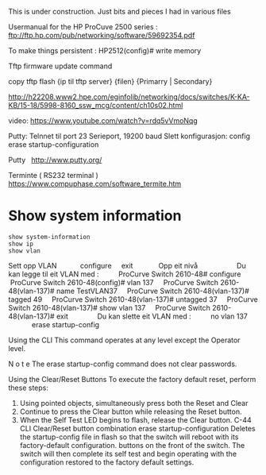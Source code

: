This is under construction. Just bits and pieces I had in various files

Usermanual for the HP ProCuve 2500 series : ftp://ftp.hp.com/pub/networking/software/59692354.pdf


To make things persistent : HP2512(config)# write memory



Tftp firmware update command

copy tftp flash {ip til tftp server} {filen} {Primarry | Secondary}

http://h22208.www2.hpe.com/eginfolib/networking/docs/switches/K-KA-KB/15-18/5998-8160_ssw_mcg/content/ch10s02.html

video:
https://www.youtube.com/watch?v=rdq5vVmoNqg





Putty:
Telnnet til port 23
Serieport, 19200 baud
Slett konfigurasjon:
   config
   erase startup-configuration





Putty
  http://www.putty.org/

Terminte ( RS232 terminal )
  https://www.compuphase.com/software_termite.htm
 



# Show system information
```
show system-information
show ip
show vlan
```

Sett opp VLAN   
    
    configure
    exit             Opp eit nivå
    
    
    
    Du kan legge til eit VLAN med :
    
    ProCurve Switch 2610-48# configure
    ProCurve Switch 2610-48(config)# vlan 137
    ProCurve Switch 2610-48(vlan-137)# name TestVLAN37
    ProCurve Switch 2610-48(vlan-137)# tagged 49
    ProCurve Switch 2610-48(vlan-137)# untagged 37
    ProCurve Switch 2610-48(vlan-137)# show vlan 137
    ProCurve Switch 2610-48(vlan-137)# exit
    
    
    Du kan slette eit VLAN med :
    
    no vlan 137
    
    
    
 
erase startup-config
 

Using the CLI
This command operates at any level except the Operator level.

N o t e
The erase startup-config command does not clear passwords.

Using the Clear/Reset Buttons
To execute the factory default reset, perform these steps:
1. Using pointed objects, simultaneously press both the Reset and Clear
2. Continue to press the Clear button while releasing the Reset button.
3. When the Self Test LED begins to flash, release the Clear button.
C-44
CLI
Clear/Reset button combination
erase startup-configuration
Deletes the startup-config file in flash so that the switch will
reboot with its factory-default configuration.
buttons on the front of the switch.
The switch will then complete its self test and begin operating with the
configuration restored to the factory default settings.
